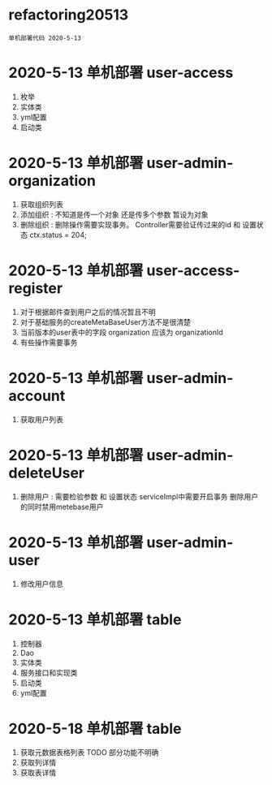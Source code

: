 # refactoring20513
    单机部署代码 2020-5-13
    
# 2020-5-13 单机部署 user-access 
1. 枚举
2. 实体类
3. yml配置
4. 启动类

# 2020-5-13 单机部署 user-admin-organization
1. 获取组织列表
2. 添加组织 : 不知道是传一个对象 还是传多个参数 暂设为对象
3. 删除组织 : 删除操作需要实现事务。 Controller需要验证传过来的id 和 设置状态 ctx.status = 204;

# 2020-5-13 单机部署 user-access-register
1. 对于根据邮件查到用户之后的情况暂且不明
2. 对于基础服务的createMetaBaseUser方法不是很清楚
3. 当前版本的user表中的字段 organization 应该为 organizationId
4. 有些操作需要事务

# 2020-5-13 单机部署 user-admin-account
1. 获取用户列表

# 2020-5-13 单机部署 user-admin-deleteUser
1. 删除用户 : 需要检验参数 和 设置状态 serviceImpl中需要开启事务 删除用户的同时禁用metebase用户

# 2020-5-13 单机部署 user-admin-user
1. 修改用户信息


# 2020-5-13 单机部署 table
1. 控制器
2. Dao
3. 实体类
4. 服务接口和实现类
5. 启动类
6. yml配置

# 2020-5-18 单机部署 table
1. 获取元数据表格列表 TODO 部分功能不明确
2. 获取列详情
3. 获取表详情